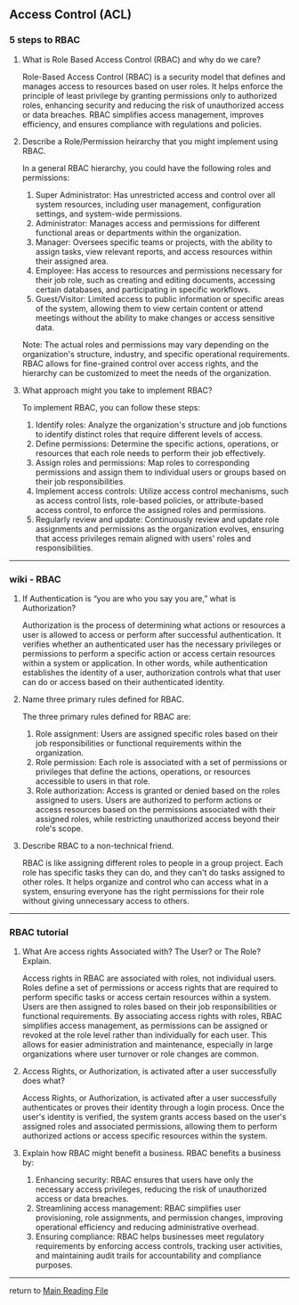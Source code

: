 ## Access Control (ACL)


### 5 steps to RBAC

1. What is Role Based Access Control (RBAC) and why do we care?
    
    Role-Based Access Control (RBAC) is a security model that defines and manages access to resources based on user roles. It helps enforce the principle of least privilege by granting permissions only to authorized roles, enhancing security and reducing the risk of unauthorized access or data breaches. RBAC simplifies access management, improves efficiency, and ensures compliance with regulations and policies.


2. Describe a Role/Permission heirarchy that you might implement using RBAC.

    In a general RBAC hierarchy, you could have the following roles and permissions:

    1. Super Administrator: Has unrestricted access and control over all system resources, including user management, configuration settings, and system-wide permissions.
    2. Administrator: Manages access and permissions for different functional areas or departments within the organization.
    3. Manager: Oversees specific teams or projects, with the ability to assign tasks, view relevant reports, and access resources within their assigned area.
    4. Employee: Has access to resources and permissions necessary for their job role, such as creating and editing documents, accessing certain databases, and participating in specific workflows.
    5. Guest/Visitor: Limited access to public information or specific areas of the system, allowing them to view certain content or attend meetings without the ability to make changes or access sensitive data.

    Note: The actual roles and permissions may vary depending on the organization's structure, industry, and specific operational requirements. RBAC allows for fine-grained control over access rights, and the hierarchy can be customized to meet the needs of the organization.

3. What approach might you take to implement RBAC?

    To implement RBAC, you can follow these steps:

    1. Identify roles: Analyze the organization's structure and job functions to identify distinct roles that require different levels of access.
    2. Define permissions: Determine the specific actions, operations, or resources that each role needs to perform their job effectively.
    3. Assign roles and permissions: Map roles to corresponding permissions and assign them to individual users or groups based on their job responsibilities.
    4. Implement access controls: Utilize access control mechanisms, such as access control lists, role-based policies, or attribute-based access control, to enforce the assigned roles and permissions.
    5. Regularly review and update: Continuously review and update role assignments and permissions as the organization evolves, ensuring that access privileges remain aligned with users' roles and responsibilities.

---

### wiki - RBAC

1. If Authentication is “you are who you say you are,” what is Authorization?

    Authorization is the process of determining what actions or resources a user is allowed to access or perform after successful authentication. It verifies whether an authenticated user has the necessary privileges or permissions to perform a specific action or access certain resources within a system or application. In other words, while authentication establishes the identity of a user, authorization controls what that user can do or access based on their authenticated identity.

2. Name three primary rules defined for RBAC.

    The three primary rules defined for RBAC are:

    1. Role assignment: Users are assigned specific roles based on their job responsibilities or functional requirements within the organization.
    2. Role permission: Each role is associated with a set of permissions or privileges that define the actions, operations, or resources accessible to users in that role.
    3. Role authorization: Access is granted or denied based on the roles assigned to users. Users are authorized to perform actions or access resources based on the permissions associated with their assigned roles, while restricting unauthorized access beyond their role's scope.

3. Describe RBAC to a non-technical friend.

    RBAC is like assigning different roles to people in a group project. Each role has specific tasks they can do, and they can't do tasks assigned to other roles. It helps organize and control who can access what in a system, ensuring everyone has the right permissions for their role without giving unnecessary access to others.

---
### RBAC tutorial

1. What Are access rights Associated with? The User? or The Role? Explain.

    Access rights in RBAC are associated with roles, not individual users. Roles define a set of permissions or access rights that are required to perform specific tasks or access certain resources within a system. Users are then assigned to roles based on their job responsibilities or functional requirements. By associating access rights with roles, RBAC simplifies access management, as permissions can be assigned or revoked at the role level rather than individually for each user. This allows for easier administration and maintenance, especially in large organizations where user turnover or role changes are common.


2. Access Rights, or Authorization, is activated after a user successfully does what?


    Access Rights, or Authorization, is activated after a user successfully authenticates or proves their identity through a login process. Once the user's identity is verified, the system grants access based on the user's assigned roles and associated permissions, allowing them to perform authorized actions or access specific resources within the system.

3. Explain how RBAC might benefit a business.
    RBAC benefits a business by:
    1. Enhancing security: RBAC ensures that users have only the necessary access privileges, reducing the risk of unauthorized access or data breaches.
    2. Streamlining access management: RBAC simplifies user provisioning, role assignments, and permission changes, improving operational efficiency and reducing administrative overhead.
    3. Ensuring compliance: RBAC helps businesses meet regulatory requirements by enforcing access controls, tracking user activities, and maintaining audit trails for accountability and compliance purposes.

----------------------
return to [Main Reading File](./README.md)